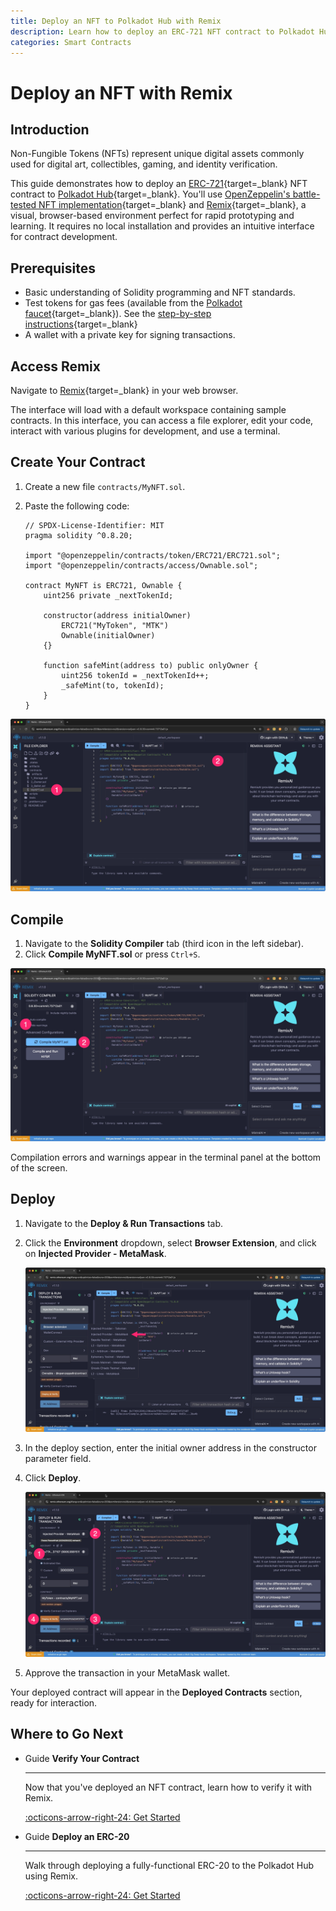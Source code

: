 ```yaml
---
title: Deploy an NFT to Polkadot Hub with Remix
description: Learn how to deploy an ERC-721 NFT contract to Polkadot Hub using Remix, a browser-based IDE for quick prototyping and learning.
categories: Smart Contracts
---
```


# Deploy an NFT with Remix

## Introduction

Non-Fungible Tokens (NFTs) represent unique digital assets commonly used for digital art, collectibles, gaming, and identity verification.

This guide demonstrates how to deploy an [ERC-721](https://eips.ethereum.org/EIPS/eip-721){target=\_blank} NFT contract to [Polkadot Hub](/smart-contracts/overview/#smart-contract-development){target=\_blank}. You'll use [OpenZeppelin's battle-tested NFT implementation](https://github.com/OpenZeppelin/openzeppelin-contracts){target=\_blank} and [Remix](https://remix.ethereum.org/){target=\_blank}, a visual, browser-based environment perfect for rapid prototyping and learning. It requires no local installation and provides an intuitive interface for contract development.

## Prerequisites

- Basic understanding of Solidity programming and NFT standards.
- Test tokens for gas fees (available from the [Polkadot faucet](https://faucet.polkadot.io/){target=\_blank}). See the [step-by-step instructions](/smart-contracts/faucet/#get-test-tokens){target=\_blank}
- A wallet with a private key for signing transactions.

## Access Remix

Navigate to [Remix](https://remix.ethereum.org/){target=\_blank} in your web browser.

The interface will load with a default workspace containing sample contracts. In this interface, you can access a file explorer, edit your code, interact with various plugins for development, and use a terminal.

## Create Your Contract

1. Create a new file `contracts/MyNFT.sol`.
2. Paste the following code:

    ```solidity title="contracts/MyNFT.sol"
    // SPDX-License-Identifier: MIT
    pragma solidity ^0.8.20;

    import "@openzeppelin/contracts/token/ERC721/ERC721.sol";
    import "@openzeppelin/contracts/access/Ownable.sol";

    contract MyNFT is ERC721, Ownable {
        uint256 private _nextTokenId;

        constructor(address initialOwner)
            ERC721("MyToken", "MTK")
            Ownable(initialOwner)
        {}

        function safeMint(address to) public onlyOwner {
            uint256 tokenId = _nextTokenId++;
            _safeMint(to, tokenId);
        }
    }
    ```

![](/images/smart-contracts/cookbook/smart-contracts/deploy-nft/remix/remix-01.webp)

## Compile

1. Navigate to the **Solidity Compiler** tab (third icon in the left sidebar).
2. Click **Compile MyNFT.sol** or press `Ctrl+S`.

![](/images/smart-contracts/cookbook/smart-contracts/deploy-nft/remix/remix-02.webp)

Compilation errors and warnings appear in the terminal panel at the bottom of the screen.

## Deploy

1. Navigate to the **Deploy & Run Transactions** tab.
2. Click the **Environment** dropdown, select **Browser Extension**, and click on **Injected Provider - MetaMask**.

    ![](/images/smart-contracts/cookbook/smart-contracts/deploy-nft/remix/remix-03.webp)

3. In the deploy section, enter the initial owner address in the constructor parameter field.
4. Click **Deploy**.

    ![](/images/smart-contracts/cookbook/smart-contracts/deploy-nft/remix/remix-04.webp)

5. Approve the transaction in your MetaMask wallet.

Your deployed contract will appear in the **Deployed Contracts** section, ready for interaction.

## Where to Go Next

<div class="grid cards" markdown>

-   <span class="badge guide">Guide</span> __Verify Your Contract__

    ---

    Now that you've deployed an NFT contract, learn how to verify it with Remix.

    [:octicons-arrow-right-24: Get Started](/smart-contracts/dev-environments/remix/verify-a-contract/)

-   <span class="badge guide">Guide</span> __Deploy an ERC-20__

    ---

    Walk through deploying a fully-functional ERC-20 to the Polkadot Hub using Remix.

    [:octicons-arrow-right-24: Get Started](/smart-contracts/cookbook/smart-contracts/deploy-erc20/remix/)

</div>
